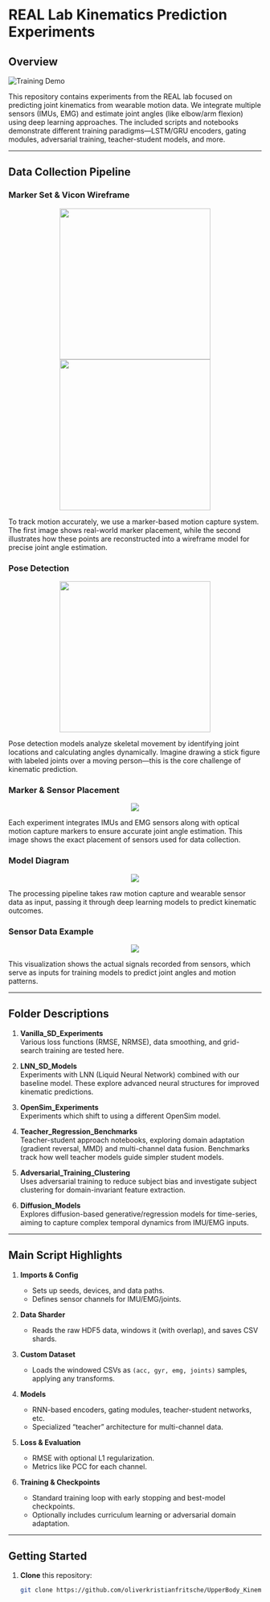 # REAL Lab Kinematics Prediction Experiments

## Overview
![Training Demo](./media/overview.gif)  

This repository contains experiments from the REAL lab focused on predicting joint kinematics from wearable motion data. We integrate multiple sensors (IMUs, EMG) and estimate joint angles (like elbow/arm flexion) using deep learning approaches. The included scripts and notebooks demonstrate different training paradigms—LSTM/GRU encoders, gating modules, adversarial training, teacher-student models, and more.

---

## Data Collection Pipeline

### Marker Set & Vicon Wireframe  
<div align="center">
    <img src="./media/markerset_irl.png" width="300"> 
    <img src="./media/vicon_wireframe.png" width="300">  
</div>  

To track motion accurately, we use a marker-based motion capture system. The first image shows real-world marker placement, while the second illustrates how these points are reconstructed into a wireframe model for precise joint angle estimation.

### Pose Detection  
<div align="center">
    <img src="./media/pose.png" width="300">  
</div>  

Pose detection models analyze skeletal movement by identifying joint locations and calculating angles dynamically. Imagine drawing a stick figure with labeled joints over a moving person—this is the core challenge of kinematic prediction.

### Marker & Sensor Placement  
<div align="center">
    <img src="./media/marker_set_and_sensors.png" >  
</div>  

Each experiment integrates IMUs and EMG sensors along with optical motion capture markers to ensure accurate joint angle estimation. This image shows the exact placement of sensors used for data collection.

### Model Diagram  
<div align="center">
    <img src="./media/model_diagram.png" >  
</div>  

The processing pipeline takes raw motion capture and wearable sensor data as input, passing it through deep learning models to predict kinematic outcomes.

### Sensor Data Example  
<div align="center">
    <img src="./media/sensor_data.png" >  
</div>  

This visualization shows the actual signals recorded from sensors, which serve as inputs for training models to predict joint angles and motion patterns.

---

## Folder Descriptions

1. **Vanilla_SD_Experiments**  
   Various loss functions (RMSE, NRMSE), data smoothing, and grid-search training are tested here.

2. **LNN_SD_Models**  
   Experiments with LNN (Liquid Neural Network) combined with our baseline model. These explore advanced neural structures for improved kinematic predictions.

3. **OpenSim_Experiments**  
   Experiments which shift to using a different OpenSim model.

4. **Teacher_Regression_Benchmarks**  
   Teacher-student approach notebooks, exploring domain adaptation (gradient reversal, MMD) and multi-channel data fusion. Benchmarks track how well teacher models guide simpler student models.

5. **Adversarial_Training_Clustering**  
   Uses adversarial training to reduce subject bias and investigate subject clustering for domain-invariant feature extraction.

7. **Diffusion_Models**  
   Explores diffusion-based generative/regression models for time-series, aiming to capture complex temporal dynamics from IMU/EMG inputs.

---

## Main Script Highlights

1. **Imports & Config**  
   - Sets up seeds, devices, and data paths.  
   - Defines sensor channels for IMU/EMG/joints.

2. **Data Sharder**  
   - Reads the raw HDF5 data, windows it (with overlap), and saves CSV shards.

3. **Custom Dataset**  
   - Loads the windowed CSVs as `(acc, gyr, emg, joints)` samples, applying any transforms.

4. **Models**  
   - RNN-based encoders, gating modules, teacher-student networks, etc.  
   - Specialized “teacher” architecture for multi-channel data.

5. **Loss & Evaluation**  
   - RMSE with optional L1 regularization.  
   - Metrics like PCC for each channel.

6. **Training & Checkpoints**  
   - Standard training loop with early stopping and best-model checkpoints.  
   - Optionally includes curriculum learning or adversarial domain adaptation.

---

## Getting Started

1. **Clone** this repository:
   ```bash
   git clone https://github.com/oliverkristianfritsche/UpperBody_Kinematics_Prediction.git
   ```
